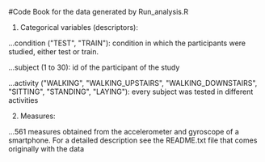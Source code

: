 #Code Book for the data generated by Run_analysis.R

1. Categorical variables (descriptors):

  ...condition ("TEST", "TRAIN"): condition in which the participants were studied, either test or train.
  
  ...subject (1 to 30): id of the participant of the study
  
  ...activity ("WALKING", "WALKING_UPSTAIRS", "WALKING_DOWNSTAIRS", "SITTING", "STANDING", "LAYING"): every subject was tested in different activities

2. Measures: 

 ...561 measures obtained from the accelerometer and gyroscope of a smartphone. For a detailed description see the README.txt file that comes originally with the data

